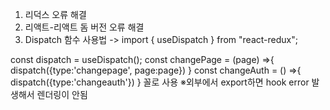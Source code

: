 1. 리덕스 오류 해결
2. 리액트-리액트 돔 버전 오류 해결
3. Dispatch 함수 사용법
->
import { useDispatch } from "react-redux";

const dispatch = useDispatch();
const changePage = (page) =>{
  dispatch({type:'changepage', page:page})
}
const changeAuth = () =>{
    dispatch({type:'changeauth'})
  }
꼴로 사용
※외부에서 export하면 hook error 발생해서 렌더링이 안됨